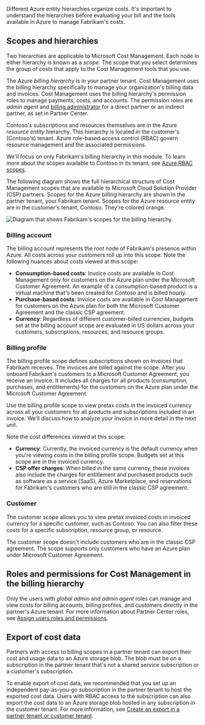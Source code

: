 Different Azure entity hierarchies organize costs. It's important to understand the hierarchies before evaluating your bill and the tools available in Azure to manage Fabrikam's costs. 

## Scopes and hierarchies

Two hierarchies are applicable to Microsoft Cost Management. Each node in either hierarchy is known as a *scope*. The scope that you select determines the group of costs that apply to the Cost Management tools that you use.

The Azure *billing hierarchy* is in your partner tenant. Cost Management uses the billing hierarchy specifically to manage your organization's billing data and invoices. Cost Management uses the billing hierarchy's permission roles to manage payments, costs, and accounts. The permission roles are *admin agent* and [billing administrator](/partner-center/account-settings/permissions-overview#billing-admin-role) for a direct partner or an indirect partner, as set in Partner Center.

Contoso's subscriptions and resources themselves are in the Azure *resource entity* hierarchy. This hierarchy is located in the customer's (Contoso's) tenant. Azure role-based access control (RBAC) govern resource management and the associated permissions.

We'll focus on only Fabrikam's billing hierarchy in this module. To learn more about the scopes available to Contoso in its tenant, see [Azure RBAC scopes](/azure/cost-management-billing/costs/understand-work-scopes?WT.mc_id=costmanagementcontent_docsacmhorizontal_-inproduct-learn#azure-rbac-scopes).

The following diagram shows the full hierarchical structure of Cost Management scopes that are available to Microsoft Cloud Solution Provider (CSP) partners. Scopes for the Azure billing hierarchy are shown in the partner tenant, your Fabrikam tenant. Scopes for the Azure resource entity are in the customer's tenant, Contoso. They're colored orange.

![Diagram that shows Fabrikam's scopes for the billing hierarchy.](../media/02-hierarchy-diagram.png)

### Billing account

The billing account represents the root node of Fabrikam's presence within Azure. All costs across your customers roll up into this scope. Note the following nuances about costs viewed at this scope:

- **Consumption-based costs**: Invoice costs are available in Cost Management only for customers on the Azure plan under the Microsoft Customer Agreement. An example of a consumption-based product is a virtual machine that's been created for Contoso and is billed hourly.
- **Purchase-based costs**: Invoice costs are available in Cost Management for customers on the Azure plan for both the Microsoft Customer Agreement and the classic CSP agreement.
- **Currency**: Regardless of different customer-billed currencies, budgets set at the billing account scope are evaluated in US dollars across your customers, subscriptions, resources, and resource groups.

### Billing profile

The billing profile scope defines subscriptions shown on invoices that Fabrikam receives. The invoices are billed against the scope. After you onboard Fabrikam's customers to a Microsoft Customer Agreement, you receive an invoice. It includes all charges for all products (consumption, purchases, and entitlements) for the customers on the Azure plan under the Microsoft Customer Agreement.

Use the billing profile scope to view pretax costs in the invoiced currency across all your customers for all products and subscriptions included in an invoice. We'll discuss how to analyze your invoice in more detail in the next unit.

Note the cost differences viewed at this scope:

- **Currency**: Currently, the invoiced currency is the default currency when you're viewing costs in the billing profile scope. Budgets set at this scope are in the invoiced currency.
- **CSP offer charges**: When billed in the same currency, these invoices also include the charges for entitlement and purchased products such as software as a service (SaaS), Azure Marketplace, and reservations for Fabrikam's customers who are still in the classic CSP agreement.

### Customer

The customer scope allows you to view pretax invoiced costs in invoiced currency for a specific customer, such as Contoso. You can also filter these costs for a specific subscription, resource group, or resource.

The customer scope doesn't include customers who are in the classic CSP agreement. The scope supports only customers who have an Azure plan under Microsoft Customer Agreement.

## Roles and permissions for Cost Management in the billing hierarchy

Only the users with *global admin* and *admin agent* roles can manage and view costs for billing accounts, billing profiles, and customers directly in the partner's Azure tenant. For more information about Partner Center roles, see [Assign users roles and permissions](/partner-center/account-settings/permissions-overview).

## Export of cost data

Partners with access to billing scopes in a partner tenant can export their cost and usage data to an Azure storage blob. The blob must be on a subscription in the partner tenant that's not a shared service subscription or a customer's subscription.

To enable export of cost data, we recommended that you set up an independent pay-as-you-go subscription in the partner tenant to host the exported cost data. Users with RBAC access to the subscription can also export the cost data to an Azure storage blob hosted in any subscription in the customer tenant. For more information, see [Create an export in a partner tenant or customer tenant](/azure/cost-management-billing/costs/get-started-partners#create-an-export-in-a-partner-tenant-or-customer-tenant).
